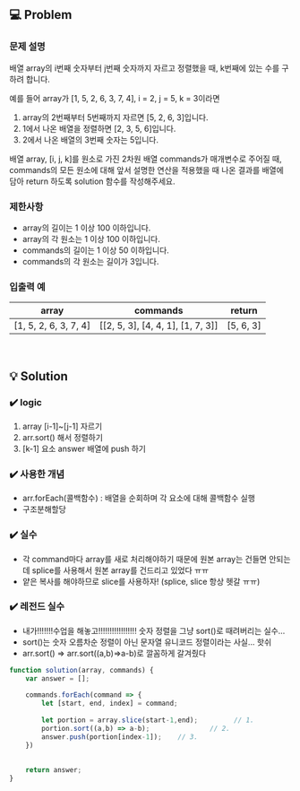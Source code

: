 ## 💻 Problem
### **문제 설명**

배열 array의 i번째 숫자부터 j번째 숫자까지 자르고 정렬했을 때, k번째에 있는 수를 구하려 합니다.

예를 들어 array가 [1, 5, 2, 6, 3, 7, 4], i = 2, j = 5, k = 3이라면

1. array의 2번째부터 5번째까지 자르면 [5, 2, 6, 3]입니다.
2. 1에서 나온 배열을 정렬하면 [2, 3, 5, 6]입니다.
3. 2에서 나온 배열의 3번째 숫자는 5입니다.

배열 array, [i, j, k]를 원소로 가진 2차원 배열 commands가 매개변수로 주어질 때, commands의 모든 원소에 대해 앞서 설명한 연산을 적용했을 때 나온 결과를 배열에 담아 return 하도록 solution 함수를 작성해주세요.

### 제한사항

- array의 길이는 1 이상 100 이하입니다.
- array의 각 원소는 1 이상 100 이하입니다.
- commands의 길이는 1 이상 50 이하입니다.
- commands의 각 원소는 길이가 3입니다.

### 입출력 예

| array | commands | return |
| --- | --- | --- |
| [1, 5, 2, 6, 3, 7, 4] | [[2, 5, 3], [4, 4, 1], [1, 7, 3]] | [5, 6, 3] |
<br/>

## 💡 Solution
### ✔️ **logic**

1. array [i-1]~[j-1] 자르기 
2. arr.sort() 해서 정렬하기 
3. [k-1] 요소 answer 배열에 push 하기

### ✔️ **사용한 개념**

- arr.forEach(콜백함수) : 배열을 순회하며 각 요소에 대해 콜백함수 실행
- 구조분해할당

### ✔️ **실수**

- 각 command마다 array를 새로 처리해야하기 때문에 원본 array는 건들면 안되는데 splice를 사용해서 원본 array를 건드리고 있었다 ㅠㅠ
- 얕은 복사를 해야하므로 slice를 사용하자! (splice, slice 항상 헷갈 ㅠㅠ)

### ✔️ **레전드 실수**

- 내가!!!!!!!수업을 해놓고!!!!!!!!!!!!!!!!! 숫자 정렬을 그냥 sort()로 때려버리는 실수…
- sort()는 숫자 오름차순 정렬이 아닌 문자열 유니코드 정렬이라는 사실... 핫쉬
- arr.sort() => arr.sort((a,b)=>a-b)로 깔꼼하게 갈겨줬다

```jsx
function solution(array, commands) {
    var answer = [];
    
    commands.forEach(command => {
        let [start, end, index] = command;
        
        let portion = array.slice(start-1,end);         // 1.
        portion.sort((a,b) => a-b);               // 2.
        answer.push(portion[index-1]);    // 3.
    }) 
    
    
    return answer;
}
```